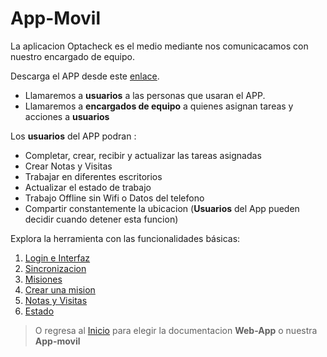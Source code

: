 # App-Movil

La aplicacion Optacheck es el medio mediante nos comunicacamos con nuestro encargado de equipo. 

Descarga el APP desde este [enlace](https://play.google.com/store/apps/details?id=com.optagonal.optacheck).

 - Llamaremos a **usuarios** a las personas que usaran el APP. 
 - Llamaremos a **encargados de equipo** a quienes asignan tareas y acciones a **usuarios**


Los **usuarios** del APP podran :

 - Completar, crear, recibir y actualizar las tareas asignadas
 - Crear Notas y Visitas
 - Trabajar en diferentes escritorios
 - Actualizar el estado de trabajo
 - Trabajo Offline sin Wifi o Datos del telefono
 - Compartir constantemente la ubicacion (**Usuarios** del App pueden decidir cuando detener esta funcion)

 Explora la herramienta con las funcionalidades básicas:

1. [Login e Interfaz](/v1/app-movil/login_interfaz.html)
2. [Sincronizacion](/v1/web-app/basico/dashboard.html)
3. [Misiones](/v1/web-app/basico/contactos.html)
4. [Crear una mision](/v1/web-app/basico/formularios.html)
5. [Notas y Visitas](/v1/web-app/basico/misiones.html)
6. [Estado](/v1/web-app/basico/notas.html)

> O regresa al [Inicio](https://docs.optacheck.com/v1/) para elegir la documentacion **Web-App** o nuestra **App-movil**



<!--stackedit_data:
eyJoaXN0b3J5IjpbLTU0NTI3NjI3NSw5MjY5OTY4MTIsLTE1Mj
gwMzI4ODgsMTUwNTY3NjI3NSw3MzA5OTgxMTZdfQ==
-->